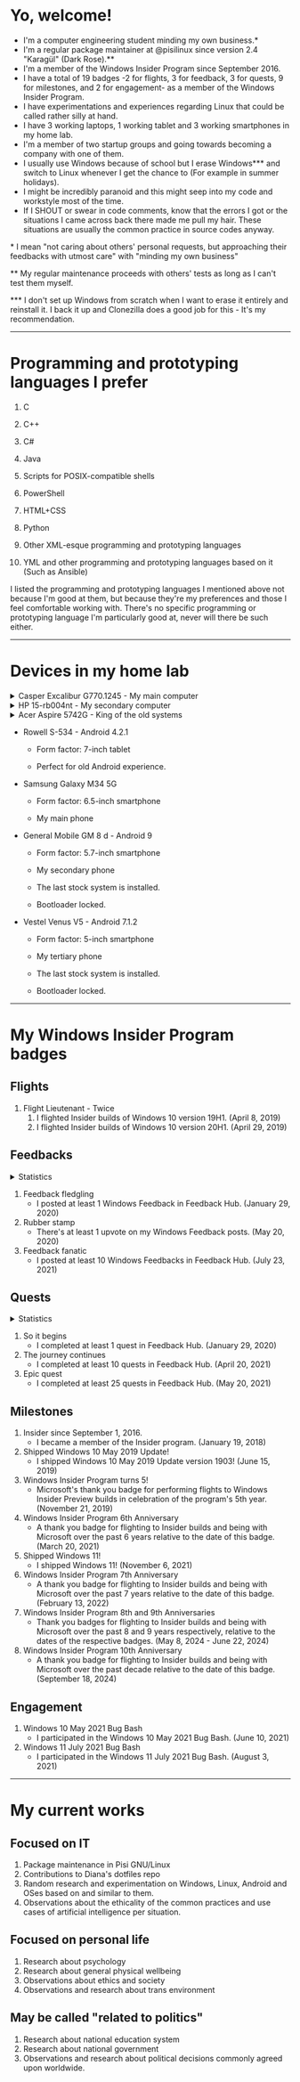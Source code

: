 # Yo, welcome!

- I'm a computer engineering student minding my own business.\*
- I'm a regular package maintainer at @pisilinux since version 2.4 "Karagül" (Dark Rose).\*\*
- I'm a member of the Windows Insider Program since September 2016.
- I have a total of 19 badges -2 for flights, 3 for feedback, 3 for quests, 9 for milestones, and 2 for engagement- as a member of the Windows Insider Program.
- I have experimentations and experiences regarding Linux that could be called rather silly at hand.
- I have 3 working laptops, 1 working tablet and 3 working smartphones in my home lab.
- I'm a member of two startup groups and going towards becoming a company with one of them.
- I usually use Windows because of school but I erase Windows\*\*\* and switch to Linux whenever I get the chance to (For example in summer holidays).
- I might be incredibly paranoid and this might seep into my code and workstyle most of the time.
- If I SHOUT or swear in code comments, know that the errors I got or the situations I came across back there made me pull my hair. These situations are usually the common practice in source codes anyway.

\* I mean "not caring about others' personal requests, but approaching their feedbacks with utmost care" with "minding my own business"

\*\* My regular maintenance proceeds with others' tests as long as I can't test them myself.

\*\*\* I don't set up Windows from scratch when I want to erase it entirely and reinstall it. I back it up and Clonezilla does a good job for this - It's my recommendation.

-----

# Programming and prototyping languages I prefer

1. C
  
2. C++
  
3. C#
  
4. Java
  
5. Scripts for POSIX-compatible shells
  
6. PowerShell
  
7. HTML+CSS
  
8. Python
  
9. Other XML-esque programming and prototyping languages
  
10. YML and other programming and prototyping languages based on it (Such as Ansible)
  

I listed the programming and prototyping languages I mentioned above not because I'm good at them, but because they're my preferences and those I feel comfortable working with. There's no specific programming or prototyping language I'm particularly good at, never will there be such either.

-----

# Devices in my home lab

<details>
 <summary>Casper Excalibur G770.1245 - My main computer</summary>

- UEFI BIOS, up to date secure boot keys.
  
- Intel Core i5-12450H with Intel UHD Graphics
  
- 32 GB RAM
  
- NVIDIA GeForce RTX 3050 Mobile
  
- 2 TB Crucial P3 NVMe SSD+500 GB KIOXIA EXCERIA SSD
  
- Shipped with Windows 11 version 21H2, the most up to date factory image is Windows 11 23H2 as of November 2024.
  
- Can run down to Windows 10 version 21H2 without driver issues.
  
- Can run up to Windows 11 version 24H2 without driver issues.
  
</details>

<details>
 <summary>HP 15-rb004nt - My secondary computer</summary>

- UEFI BIOS, outdated secure boot keys.
  
- AMD A4-9120 with AMD Radeon R3 Graphics
  
- 16 GB RAM
  
- 480 GB KIOXIA EXCERIA SATA SSD
  
- Shipped with Windows 10 version 1803. Factory images have been removed since summer 2024.
  
- Can run down to Windows 7 without driver issues other than HP Application Driver.\*
  
- Can run up to Windows 11 version 24H2 without driver issues.\*\*
  
\* The official drivers on the website supports down to Windows 10 version 1809, up to Windows 10 version 1909.
  
\*\* Not recommended. The performance is really problematic and it can only run the system itself properly.
</details>

<details>
 <summary>Acer Aspire 5742G - King of the old systems</summary>

- Legacy BIOS
  
- Intel Core i5-480M with Intel HD Graphics
  
- 3 GB RAM
  
- NVIDIA GeForce GT 420 M
  
- 500 GB HDD
  
- Shipped with Windows 7 Home Basic.
  
- Can run down to Windows XP x86 SP3 without driver issues.\*
  
- Can run up to Windows 10 version 22H2 without driver issues.\*\*
  
\* Not recommended. IDE emulation hinders the performance badly and finding the driver for the NVIDIA GPU is pretty much the work.

\*\* Not recommended. The updates after Windows 10 version 1703 hog the computer's resources a lot.

</details>

- Rowell S-534 - Android 4.2.1
  
  - Form factor: 7-inch tablet
    
  - Perfect for old Android experience.
    
- Samsung Galaxy M34 5G
  
  - Form factor: 6.5-inch smartphone
    
  - My main phone
    
- General Mobile GM 8 d - Android 9
  
  - Form factor: 5.7-inch smartphone
    
  - My secondary phone
    
  - The last stock system is installed.
    
  - Bootloader locked.
    
- Vestel Venus V5 - Android 7.1.2
  
  - Form factor: 5-inch smartphone
    
  - My tertiary phone
    
  - The last stock system is installed.
    
  - Bootloader locked.
    

-----

# My Windows Insider Program badges

## Flights

1. Flight Lieutenant - Twice
   1. I flighted Insider builds of Windows 10 version 19H1. (April 8, 2019)
   2. I flighted Insider builds of Windows 10 version 20H1. (April 29, 2019)

## Feedbacks

<details>
 <summary>Statistics</summary>

  Number of Windows feedbacks I posted: 21

  Total number of upvotes received on my feedbacks: 7

</details>

1. Feedback fledgling
   - I posted at least 1 Windows Feedback in Feedback Hub. (January 29, 2020)
2. Rubber stamp
   - There's at least 1 upvote on my Windows Feedback posts. (May 20, 2020)
3. Feedback fanatic
   - I posted at least 10 Windows Feedbacks in Feedback Hub. (July 23, 2021)

## Quests

<details>
 <summary>Statistics</summary>

  Total number of quests I completed: 34
  
</details>

1. So it begins
   - I completed at least 1 quest in Feedback Hub. (January 29, 2020)
2. The journey continues
   - I completed at least 10 quests in Feedback Hub. (April 20, 2021)
3. Epic quest
   - I completed at least 25 quests in Feedback Hub. (May 20, 2021)

## Milestones

1. Insider since September 1, 2016.
   - I became a member of the Insider program. (January 19, 2018)
2. Shipped Windows 10 May 2019 Update!
   - I shipped Windows 10 May 2019 Update version 1903! (June 15, 2019)
3. Windows Insider Program turns 5!
   - Microsoft's thank you badge for performing flights to Windows Insider Preview builds in celebration of the program's 5th year. (November 21, 2019)
4. Windows Insider Program 6th Anniversary
   - A thank you badge for flighting to Insider builds and being with Microsoft over the past 6 years relative to the date of this badge. (March 20, 2021)
5. Shipped Windows 11!
   - I shipped Windows 11! (November 6, 2021)
6. Windows Insider Program 7th Anniversary
   - A thank you badge for flighting to Insider builds and being with Microsoft over the past 7 years relative to the date of this badge. (February 13, 2022)
7. Windows Insider Program 8th and 9th Anniversaries
   - Thank you badges for flighting to Insider builds and being with Microsoft over the past 8 and 9 years respectively, relative to the dates of the respective badges. (May 8, 2024 - June 22, 2024)
8. Windows Insider Program 10th Anniversary
   - A thank you badge for flighting to Insider builds and being with Microsoft over the past decade relative to the date of this badge. (September 18, 2024)

## Engagement

1. Windows 10 May 2021 Bug Bash
   - I participated in the Windows 10 May 2021 Bug Bash. (June 10, 2021)
2. Windows 11 July 2021 Bug Bash
   - I participated in the Windows 11 July 2021 Bug Bash. (August 3, 2021)

-----

# My current works

## Focused on IT

1. Package maintenance in Pisi GNU/Linux
2. Contributions to Diana's dotfiles repo
3. Random research and experimentation on Windows, Linux, Android and OSes based on and similar to them.
4. Observations about the ethicality of the common practices and use cases of artificial intelligence per situation.

## Focused on personal life

1. Research about psychology
2. Research about general physical wellbeing
3. Observations about ethics and society
4. Observations and research about trans environment

## May be called "related to politics"

1. Research about national education system
2. Research about national government
3. Observations and research about political decisions commonly agreed upon worldwide.
